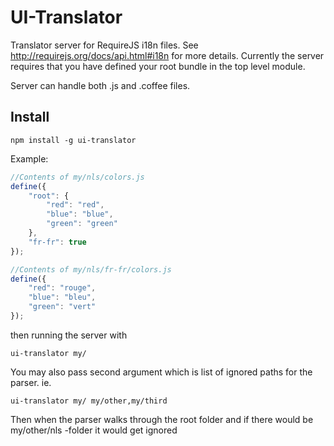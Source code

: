 # UI-Translator

Translator server for RequireJS i18n files. See http://requirejs.org/docs/api.html#i18n for more details.
Currently the server requires that you have defined your root bundle in the top level module.

Server can handle both .js and .coffee files.

## Install

    npm install -g ui-translator

Example:

```javascript
//Contents of my/nls/colors.js
define({
    "root": {
        "red": "red",
        "blue": "blue",
        "green": "green"
    },
    "fr-fr": true
});
```

```javascript
//Contents of my/nls/fr-fr/colors.js
define({
    "red": "rouge",
    "blue": "bleu",
    "green": "vert"
});
```

then running the server with

    ui-translator my/

You may also pass second argument which is list of ignored paths for the parser. ie.

    ui-translator my/ my/other,my/third

Then when the parser walks through the root folder and if there would be my/other/nls -folder it would get ignored
